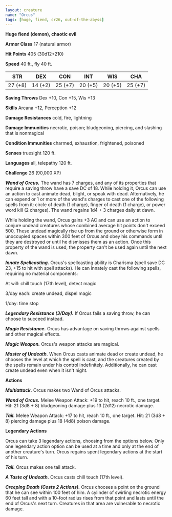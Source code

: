 ```yaml
---
layout: creature
name: "Orcus"
tags: [huge, fiend, cr26, out-of-the-abyss]
---
```


**Huge fiend (demon), chaotic evil**

**Armor Class** 17 (natural armor)

**Hit Points** 405 (30d12+210)

**Speed** 40 ft., fly 40 ft.

|   STR   |   DEX   |   CON   |   INT   |   WIS   |   CHA   |
|:-----:|:-----:|:-----:|:-----:|:-----:|:-----:|
| 27 (+8) | 14 (+2) | 25 (+7) | 20 (+5) | 20 (+5) | 25 (+7) |

**Saving Throws** Dex +10, Con +15, Wis +13

**Skills** Arcana +12, Perception +12

**Damage Resistances** cold, fire, lightning

**Damage Immunities** necrotic, poison; bludgeoning, piercing, and slashing that is nonmagical

**Condition Immunities** charmed, exhaustion, frightened, poisoned

**Senses** truesight 120 ft.

**Languages** all, telepathy 120 ft.

**Challenge** 26 (90,000 XP)

***Wand of Orcus.*** The wand has 7 charges, and any of its properties that require a saving throw have a save DC of 18. While holding it, Orcus can use an action to cast animate dead, blight, or speak with dead. Alternatively, he can expend or 1 or more of the wand's charges to cast one of the following spells from it: circle of death (1 charge), finger of death (1 charge), or power word kill (2 charges). The wand regains 1d4 + 3 charges daily at dawn.

While holding the wand, Orcus gains +3 AC and can use an action to conjure undead creatures whose combined average hit points don't exceed 500, These undead magically rise up from the ground or otherwise form in unoccupied spaces within 300 feet of Orcus and obey his commands until they are destroyed or until he dismisses them as an action. Once this property of the wand is used, the property can't be used again until the next dawn.

***Innate Spellcasting.*** Orcus's spellcasting ability is Charisma (spell save DC 23, +15 to hit with spell attacks). He can innately cast the following spells, requiring no material components:

At will: chill touch (17th level), detect magic

3/day each: create undead, dispel magic

1/day: time stop

***Legendary Resistance (3/Day).*** If Orcus fails a saving throw, he can choose to succeed instead.

***Magic Resistance.*** Orcus has advantage on saving throws against spells and other magical effects.

***Magic Weapon.*** Orcus's weapon attacks are magical.

***Master of Undeath.*** When Orcus casts animate dead or create undead, he chooses the level at which the spell is cast, and the creatures created by the spells remain under his control indefinitely. Additionally, he can cast create undead even when it isn't night.

**Actions**

***Multiattack.*** Orcus makes two Wand of Orcus attacks.

***Wand of Orcus.*** Melee Weapon Attack: +19 to hit, reach 10 ft., one target. Hit: 21 (3d8 + 8) bludgeoning damage plus 13 (2d12) necrotic damage.

***Tail.*** Melee Weapon Attack: +17 to hit, reach 10 ft., one target. Hit: 21 (3d8 + 8) piercing damage plus 18 (4d8) poison damage.

**Legendary Actions**

Orcus can take 3 legendary actions, choosing from the options below. Only one legendary action option can be used at a time and only at the end of another creature's turn. Orcus regains spent legendary actions at the start of his turn.

***Tail.*** Orcus makes one tail attack.

***A Taste of Undeath.*** Orcus casts chill touch (17th level).

***Creeping Death (Costs 2 Actions).*** Orcus chooses a point on the ground that he can see within 100 feet of him. A cylinder of swirling necrotic energy 60 feet tall and with a 10-foot radius rises from that point and lasts until the end of Orcus's next turn. Creatures in that area are vulnerable to necrotic damage.

